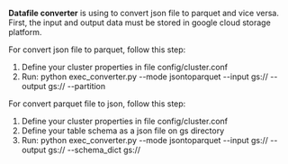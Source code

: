 **Datafile converter** is using to convert json file to parquet and vice versa.
First, the input and output data must be stored in google cloud storage platform.

For convert json file to parquet, follow this step:
1. Define your cluster properties in file config/cluster.conf
2. Run:
    python exec_converter.py --mode jsontoparquet --input gs://<your gs input directory> --output gs://<your gs output directory> --partition <column that you want to use as partition>
    

For convert parquet file to json, follow this step:
1. Define your cluster properties in file config/cluster.conf
2. Define your table schema as a json file on gs directory
3. Run:
    python exec_converter.py --mode jsontoparquet --input gs://<your gs input directory> --output gs://<your gs output directory> --schema_dict gs://<your schema directory and file>
